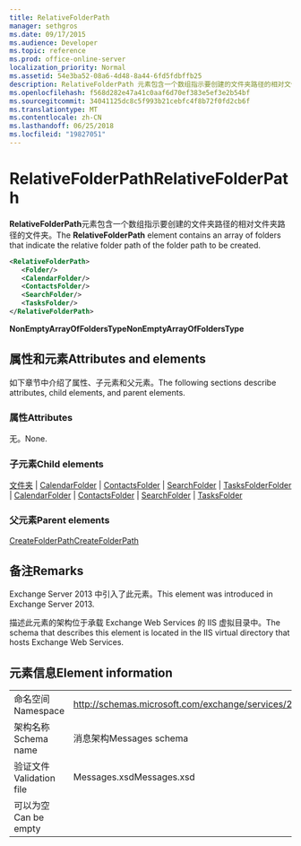 ```yaml
---
title: RelativeFolderPath
manager: sethgros
ms.date: 09/17/2015
ms.audience: Developer
ms.topic: reference
ms.prod: office-online-server
localization_priority: Normal
ms.assetid: 54e3ba52-08a6-4d48-8a44-6fd5fdbffb25
description: RelativeFolderPath 元素包含一个数组指示要创建的文件夹路径的相对文件夹路径的文件夹。
ms.openlocfilehash: f568d282e47a41c0aaf6d70ef383e5ef3e2b54bf
ms.sourcegitcommit: 34041125dc8c5f993b21cebfc4f8b72f0fd2cb6f
ms.translationtype: MT
ms.contentlocale: zh-CN
ms.lasthandoff: 06/25/2018
ms.locfileid: "19827051"
---
```

# <a name="relativefolderpath"></a><span data-ttu-id="84c05-103">RelativeFolderPath</span><span class="sxs-lookup"><span data-stu-id="84c05-103">RelativeFolderPath</span></span>

<span data-ttu-id="84c05-104">**RelativeFolderPath**元素包含一个数组指示要创建的文件夹路径的相对文件夹路径的文件夹。</span><span class="sxs-lookup"><span data-stu-id="84c05-104">The **RelativeFolderPath** element contains an array of folders that indicate the relative folder path of the folder path to be created.</span></span> 
  
```XML
<RelativeFolderPath>
   <Folder/>
   <CalendarFolder/>
   <ContactsFolder/>
   <SearchFolder/>
   <TasksFolder/>
</RelativeFolderPath>
```

 <span data-ttu-id="84c05-105">**NonEmptyArrayOfFoldersType**</span><span class="sxs-lookup"><span data-stu-id="84c05-105">**NonEmptyArrayOfFoldersType**</span></span>
## <a name="attributes-and-elements"></a><span data-ttu-id="84c05-106">属性和元素</span><span class="sxs-lookup"><span data-stu-id="84c05-106">Attributes and elements</span></span>

<span data-ttu-id="84c05-107">如下章节中介绍了属性、子元素和父元素。</span><span class="sxs-lookup"><span data-stu-id="84c05-107">The following sections describe attributes, child elements, and parent elements.</span></span>
  
### <a name="attributes"></a><span data-ttu-id="84c05-108">属性</span><span class="sxs-lookup"><span data-stu-id="84c05-108">Attributes</span></span>

<span data-ttu-id="84c05-109">无。</span><span class="sxs-lookup"><span data-stu-id="84c05-109">None.</span></span>
  
### <a name="child-elements"></a><span data-ttu-id="84c05-110">子元素</span><span class="sxs-lookup"><span data-stu-id="84c05-110">Child elements</span></span>

<span data-ttu-id="84c05-111">[文件夹](folder.md) | [CalendarFolder](calendarfolder.md) | [ContactsFolder](contactsfolder.md) | [SearchFolder](searchfolder.md) | [TasksFolder](tasksfolder.md)</span><span class="sxs-lookup"><span data-stu-id="84c05-111">[Folder](folder.md) | [CalendarFolder](calendarfolder.md) | [ContactsFolder](contactsfolder.md) | [SearchFolder](searchfolder.md) | [TasksFolder](tasksfolder.md)</span></span>
  
### <a name="parent-elements"></a><span data-ttu-id="84c05-112">父元素</span><span class="sxs-lookup"><span data-stu-id="84c05-112">Parent elements</span></span>

[<span data-ttu-id="84c05-113">CreateFolderPath</span><span class="sxs-lookup"><span data-stu-id="84c05-113">CreateFolderPath</span></span>](createfolderpath.md)
  
## <a name="remarks"></a><span data-ttu-id="84c05-114">备注</span><span class="sxs-lookup"><span data-stu-id="84c05-114">Remarks</span></span>

<span data-ttu-id="84c05-115">Exchange Server 2013 中引入了此元素。</span><span class="sxs-lookup"><span data-stu-id="84c05-115">This element was introduced in Exchange Server 2013.</span></span>
  
<span data-ttu-id="84c05-116">描述此元素的架构位于承载 Exchange Web Services 的 IIS 虚拟目录中。</span><span class="sxs-lookup"><span data-stu-id="84c05-116">The schema that describes this element is located in the IIS virtual directory that hosts Exchange Web Services.</span></span>
  
## <a name="element-information"></a><span data-ttu-id="84c05-117">元素信息</span><span class="sxs-lookup"><span data-stu-id="84c05-117">Element information</span></span>

|||
|:-----|:-----|
|<span data-ttu-id="84c05-118">命名空间</span><span class="sxs-lookup"><span data-stu-id="84c05-118">Namespace</span></span>  <br/> |http://schemas.microsoft.com/exchange/services/2006/messages  <br/> |
|<span data-ttu-id="84c05-119">架构名称</span><span class="sxs-lookup"><span data-stu-id="84c05-119">Schema name</span></span>  <br/> |<span data-ttu-id="84c05-120">消息架构</span><span class="sxs-lookup"><span data-stu-id="84c05-120">Messages schema</span></span>  <br/> |
|<span data-ttu-id="84c05-121">验证文件</span><span class="sxs-lookup"><span data-stu-id="84c05-121">Validation file</span></span>  <br/> |<span data-ttu-id="84c05-122">Messages.xsd</span><span class="sxs-lookup"><span data-stu-id="84c05-122">Messages.xsd</span></span>  <br/> |
|<span data-ttu-id="84c05-123">可以为空</span><span class="sxs-lookup"><span data-stu-id="84c05-123">Can be empty</span></span>  <br/> ||
   

